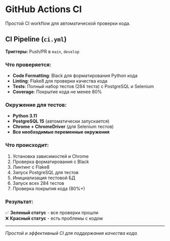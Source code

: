 # GitHub Actions CI

Простой CI workflow для автоматической проверки кода.

## CI Pipeline (`ci.yml`)

**Триггеры:** Push/PR в `main`, `develop`

### Что проверяется:

- **Code Formatting**: Black для форматирования Python кода
- **Linting**: Flake8 для проверки качества кода
- **Tests**: Полный набор тестов (284 теста) с PostgreSQL и Selenium
- **Coverage**: Покрытие кода не менее 80%

### Окружение для тестов:

- **Python 3.11**
- **PostgreSQL 15** (автоматически запускается)
- **Chrome + ChromeDriver** (для Selenium тестов)
- **Все необходимые переменные окружения**

### Что происходит:

1. Установка зависимостей и Chrome
2. Проверка форматирования с Black
3. Линтинг с Flake8
4. Запуск PostgreSQL для тестов
5. Инициализация тестовой БД
6. Запуск всех 284 тестов
7. Проверка покрытия кода (80%+)

### Результат:

✅ **Зеленый статус** - все проверки прошли  
❌ **Красный статус** - есть проблемы с кодом

---

*Простой и эффективный CI для поддержания качества кода.*
